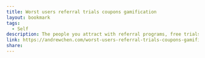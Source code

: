 ```yaml
---
title: Worst users referral trials coupons gamification
layout: bookmark
tags:
  - Self
description: The people you attract with referral programs, free trials, coupons, and gamification — folks who are “incentivized” as a broad umbrella category — are usually MUCH WORSE than organic ones
link: https://andrewchen.com/worst-users-referral-trials-coupons-gamification/
share:
---
```


